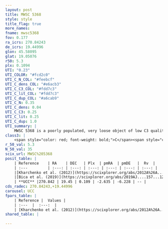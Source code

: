 ```yaml
---
layout: post
title: MWSC 5368
style: style
title_flag: true
more_names: 
fname: mwsc5368
fov: 0.177
ra_icrs: 270.84243
de_icrs: 19.44996
glon: 45.58095
glat: 19.05076
r50: 5.3
plx: 0.1094
UTI: "0.23"
UTI_COLOR: "#fcd2c0"
UTI_C_N_COL: "#feebcf"
UTI_C_dens_COL: "#e6acb3"
UTI_C_C3_COL: "#fdd7c3"
UTI_C_lit_COL: "#fdd7c3"
UTI_C_dup_COL: "#a6cab9"
UTI_C_N: 0.35
UTI_C_dens: 0.04
UTI_C_C3: 0.25
UTI_C_lit: 0.25
UTI_C_dup: 1.0
UTI_summary: |
    MWSC 5368 is a poorly populated, very loose object of low C3 quality. It is poorly studied in the literature, with no articles listed in the last 6 years.
class3: |
    <span style="color: red; font-weight: bold;">C</span><span style="color: red; font-weight: bold;">C</span>
r_50_val: 5.3
N_50_val: 35
scix_url: MWSC%205368
posit_table: |
    | Reference    | RA    | DEC   | Plx  | pmRA  | pmDE   |  Rv  |
    | :---         | :---: | :---: | :---: | :---: | :---: | :---: |
    |[Kharchenko et al. (2012)](https://scixplorer.org/abs/2012A%26A...543A.156K) | 270.863 | 19.447 | -- | 0.96 | -3.3 | -- |
    |[Bica et al. (2019)](https://scixplorer.org/abs/2019AJ....157...12B) | 270.851 | 19.444 | -- | -- | -- | -- |
    | **UCC** |270.842 | 19.45 | 0.109 | -2.635 | -6.228 | -- | 
cds_radec: 270.84243,+19.44996
carousel: UCC
fpars_table: |
    | Reference |  Values |
    | :---  |  :---:  |
    | [Kharchenko et al. (2012)](https://scixplorer.org/abs/2012A%26A...543A.156K) | `e_bv=0.396, distance=2597, log_age=9.255` |
shared_table: |
    
---
```

